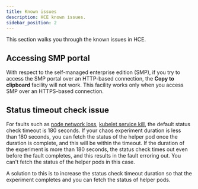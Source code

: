 ```yaml
---
title: Known issues
description: HCE known issues.
sidebar_position: 2
--- 
```


This section walks you through the known issues in HCE.

## Accessing SMP portal

With respect to the self-managed enterprise edition (SMP), if you try to access the SMP portal over an HTTP-based connection, the **Copy to clipboard** facility will not work. This facility works only when you access SMP over an HTTPS-based connection.

## Status timeout check issue

For faults such as [node network loss](../../chaos-engineering/technical-reference/chaos-faults/kubernetes/node/node-network-loss), [kubelet service kill](../../chaos-engineering/technical-reference/chaos-faults/kubernetes/node/kubelet-service-kill), the default status check timeout is 180 seconds. If your chaos experiment duration is less than 180 seconds, you can fetch the status of the helper pod once the duration is complete, and this will be within the timeout. If the duration of the experiment is more than 180 seconds, the status check times out even before the fault completes, and this results in the fault erroring out. You can't fetch the status of the helper pods in this case. 

A solution to this is to increase the status check timeout duration so that the experiment completes and you can fetch the status of helper pods. 
 

